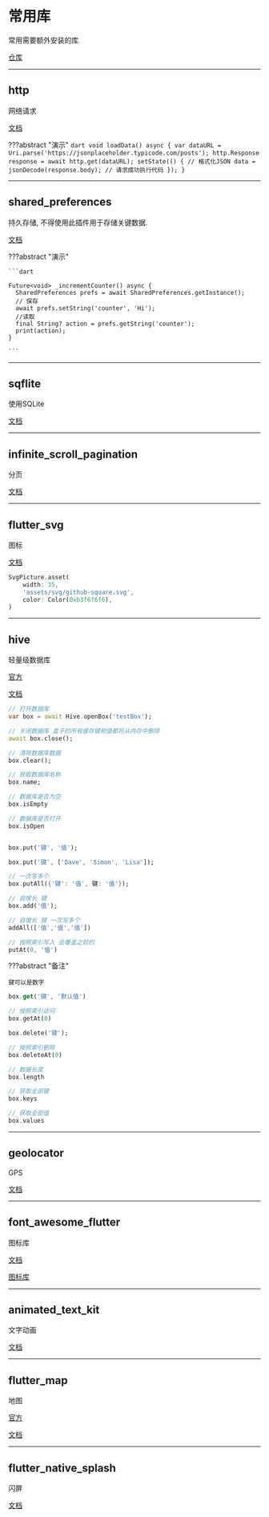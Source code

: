 # 常用库

常用需要额外安装的库


[仓库](https://pub.dev)

---
## http

网络请求

[文档](https://pub.dev/packages/http/install)

???abstract "演示"
    ```dart
    void loadData() async {
        var dataURL = Uri.parse('https://jsonplaceholder.typicode.com/posts');
        http.Response response = await http.get(dataURL);
        setState(() {
            // 格式化JSON
            data = jsonDecode(response.body);
            // 请求成功执行代码
        });
    }
    ```

---
## shared_preferences

持久存储, 不得使用此插件用于存储关键数据.

[文档](https://pub.flutter-io.cn/packages/shared_preferences)

???abstract "演示"

    ```dart
    
    Future<void> _incrementCounter() async {
      SharedPreferences prefs = await SharedPreferences.getInstance();
      // 保存
      await prefs.setString('counter', 'Hi');
      //读取
      final String? action = prefs.getString('counter');
      print(action);
    }
    
    ```

---
## sqflite

使用SQLite

[文档](https://pub.flutter-io.cn/packages/sqflite)

---
## infinite_scroll_pagination

分页

[文档](https://pub.dev/packages/infinite_scroll_pagination)

---
## flutter_svg

图标

[文档](https://pub.dev/packages/flutter_svg)


```dart
SvgPicture.asset(
    width: 35,
    'assets/svg/github-square.svg',
    color: Color(0xb3f6f6f6),
)
```

---
## hive

轻量级数据库

[官方](https://docs.hivedb.dev)

[文档](https://pub.dev/packages/hive)

```dart
// 打开数据库
var box = await Hive.openBox('testBox');

// 关闭数据库 盒子的所有缓存键和值都将从内存中删除
await box.close();

// 清除数据库数据
box.clear();

// 获取数据库名称
box.name;

// 数据库是否为空
box.isEmpty

// 数据库是否打开
box.isOpen
```

```dart title="写入数据"

box.put('键', '值');

box.put('键', ['Dave', 'Simon', 'Lisa']);

// 一次写多个
box.putAll({'键': '值', 键: '值'});

// 自增长 键
box.add('值');

// 自增长 键 一次写多个
addAll(['值','值','值'])

// 按照索引写入 会覆盖之前的
putAt(0, '值')

```
???abstract "备注"

    键可以是数字

```dart title="读取数据"
box.get('键', '默认值')

// 按照索引访问
box.getAt(0)
```

```dart title="删除数据"
box.delete('键');

// 按照索引删除
box.deleteAt(0)
```

```dart
// 数据长度
box.length

// 获取全部键
box.keys

// 获取全部值
box.values
```


---
## geolocator

GPS

[文档](https://pub.dev/packages/geolocator)


---
## font_awesome_flutter

图标库

[文档](https://pub.dev/packages/font_awesome_flutter)

[图标库](https://fontawesome.com/icons)

---
## animated_text_kit

文字动画

[文档](https://pub.dev/packages/animated_text_kit)

---
## flutter_map

地图

[官方](https://docs.fleaflet.dev)

[文档](https://pub.dev/packages/flutter_map)

---
## flutter_native_splash

闪屏

[文档](https://pub.flutter-io.cn/packages/flutter_native_splash/install)















